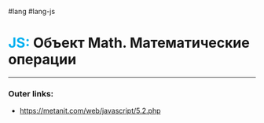 #lang #lang-js
# <font color="#00b0f0">JS:</font> Объект Math. Математические операции
---
### Outer links:
- https://metanit.com/web/javascript/5.2.php